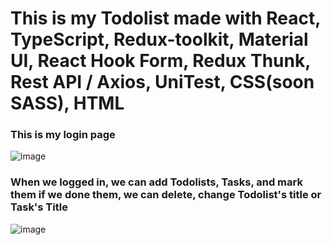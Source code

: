 # This is my Todolist made with React, TypeScript, Redux-toolkit, Material UI, React Hook Form, Redux Thunk, Rest API / Axios, UniTest, CSS(soon SASS), HTML

### This is my login page 
![image](https://user-images.githubusercontent.com/32385280/233479441-4badc9c3-7443-4e02-8b3a-330ad40001b9.png)
### When we logged in, we can add Todolists, Tasks, and mark them if we done them, we can delete, change Todolist's title or Task's Title
![image](https://user-images.githubusercontent.com/32385280/233480231-aaaf9521-53df-401a-9cec-c3f11e530e75.png)

